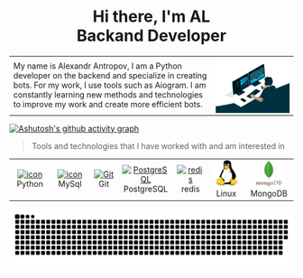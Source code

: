 
<div id="header" align="center">
    <h1 align="center" dir="auto"><a id="user-content-skills-" class="anchor" aria-hidden="true" tabindex="-1" href="#skills-"></a> Hi there, I'm  AL <br>Backand Developer</h1>
</div>
<table>
     <tbody><tr>
        <td>
My name is Alexandr Antropov, I am a Python developer on the backend and specialize in creating bots. For my work, I use tools such as Aiogram. I am constantly learning new methods and technologies to improve my work and create more efficient bots.
        </td>
         <td>
             <img data-target="animated-image.replacedImage" alt="Analyst" class="AnimatedImagePlayer-animatedImage" src="https://raw.githubusercontent.com/ALleks32/ALleks32/main/analyst.gif" style="display: block; opacity: 1;">
        </td>
    </tr>
</tbody></table>



[![Ashutosh's github activity graph](https://github-readme-activity-graph.vercel.app/graph?username=ALleks32&bg_color=0d1117&color=637381&line=139ae1&point=ffffff&area=true&hide_border=true)](https://github.com/ashutosh00710/github-readme-activity-graph)
<blockquote>
    
<p dir="auto">Tools and technologies that I have worked with and am interested in</p>
</blockquote>

<table>
  <tbody><tr>
    <td align="center" width="96">
      <a href="#macropower-tech">
        <img src="https://camo.githubusercontent.com/8189e5e3e5c0848ed6d22ea591e0cf962323ec716135617e1a3e25aae9cfe71d/68747470733a2f2f74656368737461636b2d67656e657261746f722e76657263656c2e6170702f707974686f6e2d69636f6e2e737667" alt="icon" width="65" height="65" data-canonical-src="https://techstack-generator.vercel.app/python-icon.svg" style="max-width: 100%;">
      </a>
      <br>Python
    </td>
    <td align="center" width="96">
        <a target="_blank" rel="noopener noreferrer nofollow" href="https://camo.githubusercontent.com/b3578157355b1ac74d38d0f89d1022095ba7f7a988db091cef0fa4a62685e87e/68747470733a2f2f74656368737461636b2d67656e657261746f722e76657263656c2e6170702f6d7973716c2d69636f6e2e737667"><img src="https://camo.githubusercontent.com/b3578157355b1ac74d38d0f89d1022095ba7f7a988db091cef0fa4a62685e87e/68747470733a2f2f74656368737461636b2d67656e657261746f722e76657263656c2e6170702f6d7973716c2d69636f6e2e737667" alt="icon" width="65" height="65" data-canonical-src="https://techstack-generator.vercel.app/mysql-icon.svg" style="max-width: 100%;"></a>
      <br>MySql
    </td>
       <td align="center" width="96"> 
        <a target="_blank" rel="noopener noreferrer nofollow" href="https://user-images.githubusercontent.com/25181517/192108372-f71d70ac-7ae6-4c0d-8395-51d8870c2ef0.png"><img src="https://user-images.githubusercontent.com/25181517/192108372-f71d70ac-7ae6-4c0d-8395-51d8870c2ef0.png" width="48" height="48" alt="Git" style="max-width: 100%;"></a>
      <br>Git
    </td>
       <td align="center" width="96">
        <a target="_blank" rel="noopener noreferrer nofollow" href="https://camo.githubusercontent.com/945a70b026ad34e988bd52823d9c738aa471ebb1cc6c09f34c0cfa7df3f0e82f/68747470733a2f2f736b696c6c69636f6e732e6465762f69636f6e733f693d706f737467726573"><img src="https://camo.githubusercontent.com/945a70b026ad34e988bd52823d9c738aa471ebb1cc6c09f34c0cfa7df3f0e82f/68747470733a2f2f736b696c6c69636f6e732e6465762f69636f6e733f693d706f737467726573" width="48" height="48" alt="PostgreSQL" data-canonical-src="https://skillicons.dev/icons?i=postgres" style="max-width: 100%;"></a>
      <br>PostgreSQL
    </td>
     <td align="center" width="96">
        <a target="_blank" rel="noopener noreferrer nofollow" href="https://camo.githubusercontent.com/cfb10f0464571045889cbc69404453581629b4f8a57178c98b8f0ee2c43f4a1f/68747470733a2f2f736b696c6c69636f6e732e6465762f69636f6e733f693d7265646973"><img src="https://camo.githubusercontent.com/cfb10f0464571045889cbc69404453581629b4f8a57178c98b8f0ee2c43f4a1f/68747470733a2f2f736b696c6c69636f6e732e6465762f69636f6e733f693d7265646973" width="48" height="48" alt="redis" data-canonical-src="https://skillicons.dev/icons?i=redis" style="max-width: 100%;"></a>
      <br>redis
    </td>
        <td align="center" width="96">
        <a target="_blank" rel="noopener noreferrer nofollow" href="https://raw.githubusercontent.com/devicons/devicon/master/icons/linux/linux-original.svg"><img src="https://raw.githubusercontent.com/devicons/devicon/master/icons/linux/linux-original.svg" width="48" height="48" alt="Flutter" style="max-width: 100%;"></a>
      <br>Linux
      </td>
          <td align="center" width="96">
        <a target="_blank" rel="noopener noreferrer nofollow" href="https://raw.githubusercontent.com/devicons/devicon/master/icons/mongodb/mongodb-original-wordmark.svg"><img src="https://raw.githubusercontent.com/devicons/devicon/master/icons/mongodb/mongodb-original-wordmark.svg" width="48" height="48" alt="ASP.NET Core" style="max-width: 100%;"></a>
      <br>MongoDB
        </td>
 </tr>
</tbody></table>



<img src="https://raw.githubusercontent.com/ALleks32/ALleks32/9905235a9440bf0d67604e110d48ee0ba0e6a559/github-contribution-grid-snake.svg" alt="github contribution grid snake animation" style="max-width: 100%;">


